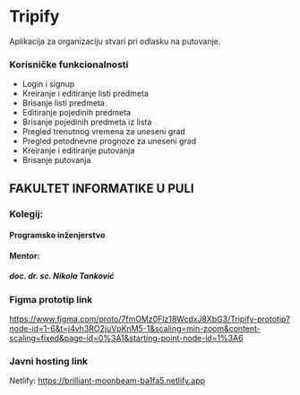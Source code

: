 # Tripify
Aplikacija za organizaciju stvari pri odlasku na putovanje.

### Korisničke funkcionalnosti
- Login i signup
- Kreiranje i editiranje listi predmeta
- Brisanje listi predmeta
- Editiranje pojedinih predmeta
- Brisanje pojedinih predmeta iz lista
- Pregled trenutnog vremena za uneseni grad
- Pregled petodnevne prognoze za uneseni grad
- Kreiranje i editiranje putovanja
- Brisanje putovanja


## FAKULTET INFORMATIKE U PULI
### Kolegij:
#### Programsko inženjerstvo

#### Mentor:
##### doc. dr. sc. Nikola Tanković


### Figma prototip link
https://www.figma.com/proto/7fmOMz0Flz18WcdxJ8XbG3/Tripify-prototip?node-id=1-6&t=j4vh3RO2juVpKnM5-1&scaling=min-zoom&content-scaling=fixed&page-id=0%3A1&starting-point-node-id=1%3A6

### Javni hosting link
Netlify: https://brilliant-moonbeam-ba1fa5.netlify.app
